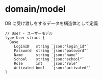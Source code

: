 # domain/model

DB に受け渡しをするデータを構造体として定義

```
// User - ユーザーモデル
type User struct {
  Base
	LoginID   string `json:"login_id"`
	Password  string `json:"password"`
	Name      string `json:"name"`
	School    string `json:"school"`
	Role      int    `json:"role"`
	Activated bool   `json:"activated"`
}
```
